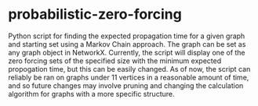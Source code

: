 # probabilistic-zero-forcing
Python script for finding the expected propagation time for a given graph and starting set using a Markov Chain approach. The graph can be set as any graph object in NetworkX. Currently, the script will display one of the zero forcing sets of the specified size with the minimum expected propogation time, but this can be easily changed. As of now, the script can reliably be ran on graphs under 11 vertices in a reasonable amount of time, and so future changes may involve pruning and changing the calculation algorithm for graphs with a more specific structure. 
